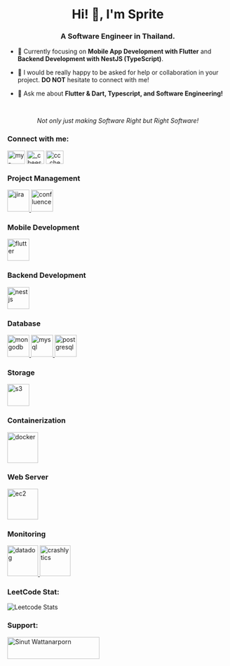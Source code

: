 <h1 align="center">Hi! 👋, I'm Sprite</h1>
<h3 align="center">A Software Engineer in Thailand.</h3>

- 🌱 Currently focusing on **Mobile App Development with Flutter** and **Backend Development with NestJS (TypeScript)**.

- 👯 I would be really happy to be asked for help or collaboration in your project. **DO NOT** hesitate to connect with me!

- 💬 Ask me about **Flutter & Dart, Typescript, and Software Engineering!**

<br />
<p align="center"><i>Not only just making Software Right but Right Software!</i></p>


<h3 align="left">Connect with me:</h3>
<p align="left" style="vertical-align: middle;">
  <a href="https://linkedin.com/in/my-sprite-sinut-w" target="blank"><img align="center"
      src="https://raw.githubusercontent.com/rahuldkjain/github-profile-readme-generator/master/src/images/icons/Social/linked-in-alt.svg"
      alt="my-sprite-sinut-w" height="30" width="40" /></a>
  <a href="https://instagram.com/_cheeseandcupcake" target="blank"><img align="center"
      src="https://raw.githubusercontent.com/rahuldkjain/github-profile-readme-generator/master/src/images/icons/Social/instagram.svg"
      alt="_cheeseandcupcake" height="30" width="40" /></a>
  <a href="https://www.leetcode.com/cc_cheesecake" target="blank"><img align="center"
      src="https://raw.githubusercontent.com/rahuldkjain/github-profile-readme-generator/master/src/images/icons/Social/leet-code.svg"
      alt="cc_cheesecake" height="30" width="40" /></a>
</p>

<h3 align="left">Project Management</h3>
<p align="left">
  
  <p align="left">
    <a href="https://www.atlassian.com/software/jira" target="_blank" rel="noreferrer">
      <img src="https://cdn.icon-icons.com/icons2/2699/PNG/512/atlassian_jira_logo_icon_170511.png"
        alt="jira" height="50" />
    </a>
    <a href="https://www.atlassian.com/software/jira" target="_blank" rel="noreferrer">
      <img src="https://seeklogo.com/images/C/confluence-logo-D9B07137C2-seeklogo.com.png"
        alt="confluence" height="50" />
    </a>
  </p>
</p>


<h3 align="left">Mobile Development</h3>
<p align="left">
  <p align="left">
  <a href="https://flutter.dev" target="_blank" rel="noreferrer">
    <img src="https://user-images.githubusercontent.com/51419598/152648731-567997ec-ac1c-4a9c-a816-a1fb1882abbe.png"
      alt="flutter" height="50" />
  </a>
  </p>
</p>

<h3 align="left">Backend Development</h3>
<p align="left">
  <p align="left">
    <a href="https://nestjs.com/" target="_blank" rel="noreferrer">
      <img src="https://cdn.icon-icons.com/icons2/2699/PNG/512/nestjs_logo_icon_169927.png"
        alt="nestjs" height="50" />
    </a>
  </p>
</p>


</p>

<h3 align="left">Database</h3>
<p align="left">
  <p align="left">
   <a href="https://www.mongodb.com" target="_blank" rel="noreferrer">
      <img src="https://pbs.twimg.com/profile_images/1452637606559326217/GFz_P-5e_400x400.png"
        alt="mongodb" height="50" />
    </a>
    <a href="https://www.mysql.com/" target="_blank" rel="noreferrer">
      <img src="https://i0.wp.com/www.elearningworld.org/wp-content/uploads/2019/04/MySQL.svg.png?fit=600%2C400&ssl=1"
        alt="mysql"  height="50" />
    </a>
    <a href="https://www.postgresql.org/" target="_blank" rel="noreferrer">
      <img src="https://upload.wikimedia.org/wikipedia/commons/thumb/2/29/Postgresql_elephant.svg/993px-Postgresql_elephant.svg.png"
        alt="postgresql" height="50" />
    </a>
  </p>
</p>


<h3 align="left">Storage</h3>
<p align="left">  
  <p align="left">
    <a href="https://aws.amazon.com/s3/" target="_blank" rel="noreferrer">
      <img src="https://upload.wikimedia.org/wikipedia/commons/thumb/b/bc/Amazon-S3-Logo.svg/1200px-Amazon-S3-Logo.svg.png"
        alt="s3" height="50" />
    </a>
  </p>
</p>

<h3 align="left">Containerization</h3>
<p align="left">  
  <p align="left">
    <a href="https://www.docker.com/" target="_blank" rel="noreferrer">
      <img src="https://cdn4.iconfinder.com/data/icons/logos-and-brands/512/97_Docker_logo_logos-512.png"
        alt="docker" height="70" />
    </a>
  </p>
</p>

<h3 align="left">Web Server</h3>
<p align="left">  
  <p align="left">
    <a href="https://aws.amazon.com/ec2/" target="_blank" rel="noreferrer">
      <img src="https://upload.wikimedia.org/wikipedia/commons/thumb/b/b9/AWS_Simple_Icons_Compute_Amazon_EC2_Instances.svg/1024px-AWS_Simple_Icons_Compute_Amazon_EC2_Instances.svg.png"
        alt="ec2" height="70" />
    </a>
  </p>
</p>


<h3 align="left">Monitoring</h3>
<p align="left">  
  <p align="left">
    <a href="https://www.datadoghq.com/" target="_blank" rel="noreferrer">
      <img src="https://imgix.datadoghq.com//img/about/presskit/DDlogo.jpg?dpr=2&auto=format"
        alt="datadog" height="70" />
    </a>
    <a href="https://firebase.google.com/" target="_blank" rel="noreferrer">
      <img src="https://pbs.twimg.com/profile_images/1445567727452647433/g5A-t4Ji_400x400.jpg"
        alt="crashlytics" height="70" />
    </a>
  </p>
</p>


<h3 align="left">LeetCode Stat:</h3>
<p align="left">

![Leetcode Stats](https://leetcard.jacoblin.cool/CC_CheeseCake?theme=unicorn)

</p>

<h3 align="left">Support:</h3>
<p><a href="https://www.buymeacoffee.com/Sinut Wattanarporn"> <img align="left"
      src="https://cdn.buymeacoffee.com/buttons/v2/default-yellow.png" height="50" width="210"
      alt="Sinut Wattanarporn" /></a></p><br><br>
